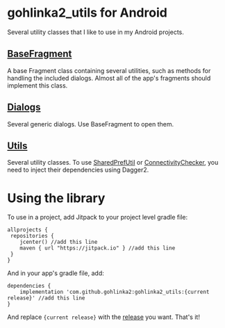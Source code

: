 # gohlinka2_utils for Android
Several utility classes that I like to use in my Android projects.

## [BaseFragment](gohlinka2-utils2/src/main/java/cz/hlinkapp/gohlinka2_utils2/fragments/BaseFragment.kt)
A base Fragment class containing several utilities, such as methods for handling the included dialogs.
Almost all of the app's fragments should implement this class.

## [Dialogs](gohlinka2-utils2/src/main/java/cz/hlinkapp/gohlinka2_utils2/dialogs)
Several generic dialogs. Use BaseFragment to open them.

## [Utils](gohlinka2-utils2/src/main/java/cz/hlinkapp/gohlinka2_utils2/utils)
Several utility classes. To use [SharedPrefUtil](gohlinka2-utils2/src/main/java/cz/hlinkapp/gohlinka2_utils2/utils/SharedPrefUtil.kt) or [ConnectivityChecker](gohlinka2-utils2/src/main/java/cz/hlinkapp/gohlinka2_utils2/utils/ConnectivityChecker.kt), you need to inject their dependencies using Dagger2.

# Using the library
To use in a project, add Jitpack to your project level gradle file:
```
allprojects {
 repositories {
    jcenter() //add this line
    maven { url "https://jitpack.io" } //add this line
 }
}
```
And in your app's gradle file, add:
```
dependencies {
    implementation 'com.github.gohlinka2:gohlinka2_utils:{current release}' //add this line
}
```

And replace `{current release}` with the [release](https://github.com/gohlinka2/gohlinka2_utils/releases) you want.
That's it!
